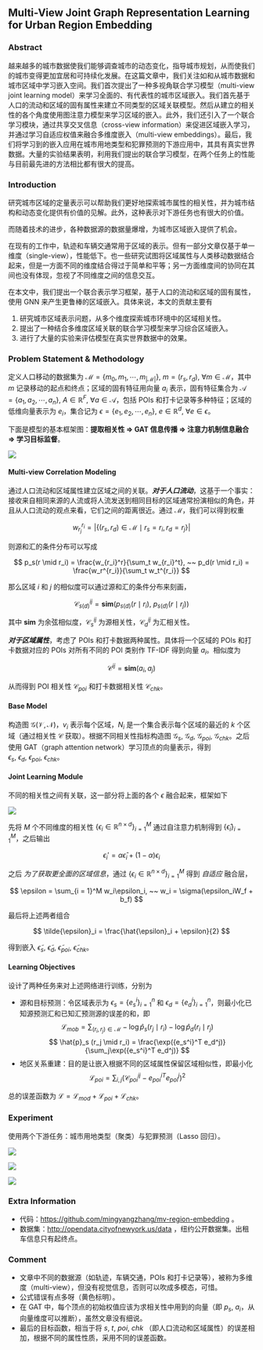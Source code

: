 ## Multi-View Joint Graph Representation Learning for Urban Region Embedding

### Abstract

越来越多的城市数据使我们能够调查城市的动态变化，指导城市规划，从而使我们的城市变得更加宜居和可持续化发展。在这篇文章中，我们关注如和从城市数据和城市区域中学习嵌入空间。我们首次提出了一种多视角联合学习模型（multi-view joint learning model）来学习全面的、有代表性的城市区域嵌入。我们首先基于人口的流动和区域的固有属性来建立不同类型的区域关联模型。然后从建立的相关性的各个角度使用图注意力模型来学习区域的嵌入。此外，我们还引入了一个联合学习模块，通过共享交叉信息（cross-view information）来促进区域嵌入学习，并通过学习自适应权值来融合多维度嵌入（multi-view embeddings）。最后，我们将学习到的嵌入应用在城市用地类型和犯罪预测的下游应用中，其具有真实世界数据。大量的实验结果表明，利用我们提出的联合学习模型，在两个任务上的性能与目前最先进的方法相比都有很大的提高。

### Introduction

研究城市区域的定量表示可以帮助我们更好地探索城市属性的相关性，并为城市结构和动态变化提供有价值的见解。此外，这种表示对下游任务也有很大的价值。

而随着技术的进步，各种数据源的数据量爆增，为城市区域嵌入提供了机会。

在现有的工作中，轨迹和车辆交通常用于区域的表示。但有一部分文章仅基于单一维度（single-view），性能低下。也一些研究试图将区域属性与人类移动数据结合起来，但是一方面不同的维度结合得过于简单和平等；另一方面维度间的协同在其间也没有体现，忽视了不同维度之间的信息交互。

在本文中，我们提出一个联合表示学习框架，基于人口的流动和区域的固有属性，使用 GNN 来产生更鲁棒的区域嵌入。具体来说，本文的贡献主要有

1. 研究城市区域表示问题，从多个维度探索城市环境中的区域相关性。
2. 提出了一种结合多维度区域关联的联合学习模型来学习综合区域嵌入。
3. 进行了大量的实验来评估模型在真实世界数据中的效果。

### Problem Statement & Methodology

定义人口移动的数据集为 $\mathcal{M} = \{m_0, m_1, \cdots, m_{|\mathcal{M}|} \}, ~ m = (r_s, r_d), ~ \forall m \in \mathcal{M}$，其中 $m$ 记录移动的起点和终点；区域的固有特征用向量 $a_i$ 表示，固有特征集合为 $\mathcal{A} = \{a_1, a_2, \cdots, a_n\}, ~ A \in \mathbb{R}^F, ~ \forall a \in \mathcal{A}$，包括 POIs 和打卡记录等多种特征；区域的低维向量表示为 $e_i$，集合记为 $\epsilon = \{e_1, e_2, \cdots, e_n\}, ~ e \in \mathbb{R}^d, ~ \forall e \in \epsilon$。

下面是模型的基本框架图：**提取相关性 $\Rightarrow$ GAT 信息传播 $\Rightarrow$ 注意力机制信息融合 $\Rightarrow$ 学习目标监督**。

![](1.jpg)

#### Multi-view Correlation Modeling

通过人口流动和区域属性建立区域之间的关联。***对于人口流动***，这基于一个事实：接收来自相同来源的人流或将人流发送到相同目标的区域通常扮演相似的角色，并且从人口流动的观点来看，它们之间的距离很近。通过 $\mathcal{M}$，我们可以得到权重

$$
w_{r_j}^{r_i} = |\{(r_s, r_d) \in \mathcal{M} \mid r_s = r_i, r_d = r_j\}|
$$

则源和汇的条件分布可以写成

$$
p_s(r \mid r_i) = \frac{w_{r_i}^r}{\sum_t w_{r_i}^t}, ~~  p_d(r \mid r_i) = \frac{w_r^{r_i}}{\sum_t w_t^{r_i}}
$$

那么区域 $i$ 和 $j$ 的相似度可以通过源和汇的条件分布来刻画，

$$
\mathcal{C}_{s(d)}^{ij} = \mathbf{sim} (p_{s(d)}(r \mid r_i),~ p_{s(d)}(r \mid r_j))
$$

其中 $\mathbf{sim}$ 为余弦相似度，$\mathcal{C}_s^{ij}$ 为源相关性，$\mathcal{C}_d^{ij}$ 为汇相关性。

***对于区域属性***，考虑了 POIs 和打卡数据两种属性。具体将一个区域的 POIs 和打卡数据对应的 POIs 对所有不同的 POI 类别作 TF-IDF 得到向量 $a_i$。相似度为

$$
\mathcal{C}^{ij} = \mathbf{sim}(a_i, a_j)
$$

从而得到 POI 相关性 $\mathcal{C}_{poi}$ 和打卡数据相关性 $\mathcal{C}_{chk}$。

#### Base Model

构造图 $\mathcal{G}(\mathcal{V}, \mathcal{N})$，$v_i$ 表示每个区域，$N_i$ 是一个集合表示每个区域的最近的 $k$ 个区域（通过相关性 $\mathcal{C}$ 获取）。根据不同相关性指标构造图 $\mathcal{G}_s,~ \mathcal{G}_d, ~ \mathcal{G}_{poi}, ~\mathcal{G}_{chk}$。之后使用 GAT（graph attention network）学习顶点的向量表示，得到 $\epsilon_s,~ \epsilon_d, ~ \epsilon_{poi}, ~\epsilon_{chk}$。

#### Joint Learning Module

不同的相关性之间有关联，这一部分将上面的各个 $\epsilon$ 融合起来，框架如下

![](2.png)

先将 $M$ 个不同维度的相关性 $\{\epsilon_i \in \mathbb{R}^{n \times d}\}_{i = 1}^M$ 通过自注意力机制得到 $\{\hat{\epsilon}_i\}_{i = 1}^M$，之后输出

$$
\epsilon_i' = \alpha \hat{\epsilon}_i + (1 - \alpha)\epsilon_i
$$

之后 *为了获取更全面的区域信息*，通过 $\{\epsilon_i \in \mathbb{R}^{n \times d}\}_{i = 1}^M$ 得到 *自适应* 融合层，

$$
\epsilon = \sum_{i = 1}^M w_i\epsilon_i, ~~ w_i = \sigma(\epsilon_iW_f + b_f)
$$

最后将上述两者组合

$$
\tilde{\epsilon}_i = \frac{\hat{\epsilon}_i + \epsilon}{2}
$$

得到嵌入 $\tilde{\epsilon}_s,~\tilde{\epsilon}_d,~\tilde{\epsilon}_{poi},~\tilde{\epsilon}_{chk}$。

#### Learning Objectives

设计了两种任务来对上述网络进行训练，分别为

* 源和目标预测：令区域表示为 $\epsilon_s = \{e_s^i\}_{i = 1}^n$ 和 $\epsilon_d = \{e_d^i\}_{i = 1}^n$，则最小化已知源预测汇和已知汇预测源的误差的和，即
$$
\mathcal{L}_{mob} = \sum_{(r_i, r_j) \in \mathcal{M}} -\log \hat{p}_s(r_j \mid r_i) - \log \hat{p}_d(r_i \mid r_j)
$$ 
$$
\hat{p}_s (r_j \mid r_i) = \frac{\exp({e_s^i}^T e_d^j)}{\sum_j\exp({e_s^i}^T e_d^j)}
$$
* 地区关系重建：目的是让嵌入根据不同的区域属性保留区域相似性，即最小化
$$
\mathcal{L}_{poi} = \sum_{i,j}(\mathcal{C}_{poi}^{ij} - {e_{poi}^i}^T e_{poi}^j)^2
$$

总的误差函数为 $\mathcal{L} = \mathcal{L}_{mod} + \mathcal{L}_{poi} + \mathcal{L}_{chk}$。

### Experiment

使用两个下游任务：城市用地类型（聚类）与犯罪预测（Lasso 回归）。

![](3.png)

![](4.png)

![](5.png)

### Extra Information

* 代码：https://github.com/mingyangzhang/mv-region-embedding 。
* 数据集：http://opendata.cityofnewyork.us/data ，纽约公开数据集。出租车信息只有起终点。

### Comment

* 文章中不同的数据源（如轨迹，车辆交通，POIs 和打卡记录等），被称为多维度（multi-view），但没有视觉信息，否则可以吹成多模态，可惜。
* 公式错误有点多呀（黄色标明）。
* 在 GAT 中，每个顶点的初始权值应该为求相关性中用到的向量（即 $p_s, ~ a_i$，从向量维度可以推断），虽然文章没有细说。
* 最后的目标函数，相当于将 $s,~t,~poi,~chk$ （即人口流动和区域属性）的误差相加，根据不同的属性性质，采用不同的误差函数。